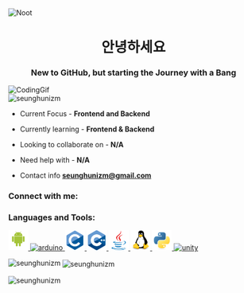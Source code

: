 <img align="center" alt="Noot" width="600" src="https://i.kym-cdn.com/entries/icons/original/000/040/642/terrifiednootnoot.jpg">
<h1 align ="center">안녕하세요</h1>
<h3 align="center">New to GitHub, but starting the Journey with a Bang</h3>
<img align="right" alt="CodingGif" width="600" src="https://video-private-assets.canva.com/VAFRbsmoWwc/v/db540a253d.gif?exp=1720890240000&cf-ck=5461wbMLh_TG9Xtt6m_6PKJZ9M-jcOnpn5bWh3SdL98&cf-sig=p3NFa7-EaMlNfDIIbYaGPwjq17_qP6wEUvGBKOs4ww0&cf-sig-kid=CO7cCjZ_YiI=&sig=VQMQRpVbvZ5Jrt-fuGfc5JavC3_4Yog0nsZ4pzzW88k&sig-kid=GzFgFdhXD-Q=">

<p align="left"> <img src="https://komarev.com/ghpvc/?username=seunghunizm&label=Profile%20views&color=0e75b6&style=flat" alt="seunghunizm" /> </p>

- Current Focus - **Frontend and Backend**

- Currently learning - **Frontend & Backend**

- Looking to collaborate on - **N/A**

- Need help with - **N/A**

- Contact info **seunghunizm@gmail.com**

<h3 align="left">Connect with me:</h3>
<p align="left">
</p>

<h3 align="left">Languages and Tools:</h3>
<p align="left"> <a href="https://developer.android.com" target="_blank" rel="noreferrer"> <img src="https://raw.githubusercontent.com/devicons/devicon/master/icons/android/android-original-wordmark.svg" alt="android" width="40" height="40"/> </a> <a href="https://www.arduino.cc/" target="_blank" rel="noreferrer"> <img src="https://cdn.worldvectorlogo.com/logos/arduino-1.svg" alt="arduino" width="40" height="40"/> </a> <a href="https://www.cprogramming.com/" target="_blank" rel="noreferrer"> <img src="https://raw.githubusercontent.com/devicons/devicon/master/icons/c/c-original.svg" alt="c" width="40" height="40"/> </a> <a href="https://www.w3schools.com/cpp/" target="_blank" rel="noreferrer"> <img src="https://raw.githubusercontent.com/devicons/devicon/master/icons/cplusplus/cplusplus-original.svg" alt="cplusplus" width="40" height="40"/> </a> <a href="https://www.java.com" target="_blank" rel="noreferrer"> <img src="https://raw.githubusercontent.com/devicons/devicon/master/icons/java/java-original.svg" alt="java" width="40" height="40"/> </a> <a href="https://www.linux.org/" target="_blank" rel="noreferrer"> <img src="https://raw.githubusercontent.com/devicons/devicon/master/icons/linux/linux-original.svg" alt="linux" width="40" height="40"/> </a> <a href="https://www.python.org" target="_blank" rel="noreferrer"> <img src="https://raw.githubusercontent.com/devicons/devicon/master/icons/python/python-original.svg" alt="python" width="40" height="40"/> </a> <a href="https://unity.com/" target="_blank" rel="noreferrer"> <img src="https://www.vectorlogo.zone/logos/unity3d/unity3d-icon.svg" alt="unity" width="40" height="40"/> </a> </p>

<p><img align="left" src="https://github-readme-stats.vercel.app/api/top-langs?username=seunghunizm&show_icons=true&locale=en&layout=compact" alt="seunghunizm" /></p>

<p>&nbsp;<img align="center" src="https://github-readme-stats.vercel.app/api?username=seunghunizm&show_icons=true&locale=en" alt="seunghunizm" /></p>

<p><img align="center" src="https://github-readme-streak-stats.herokuapp.com/?user=seunghunizm&" alt="seunghunizm" /></p>
